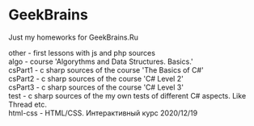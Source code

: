 # GeekBrains
Just my homeworks for GeekBrains.Ru

other - first lessons with js and php sources<br>
algo - course 'Algorythms and Data Structures. Basics.'<br>
csPart1 - c sharp sources of the course 'The Basics of C#'<br>
csPart2 - c sharp sources of the course 'C# Level 2'<br>
csPart3 - c sharp sources of the course 'C# Level 3'<br>
test - c sharp sources of the my own tests of different C# aspects. Like Thread etc.<br>
html-css - HTML/CSS. Интерактивный курс 2020/12/19 <br>
